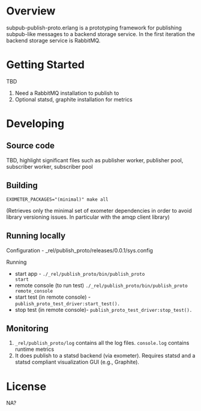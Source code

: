 Overview
========

subpub-publish-proto.erlang is a prototyping framework for publishing subpub-like messages to a backend storage service.
In the first iteration the backend storage service is RabbitMQ.

Getting Started
===============
TBD

1. Need a RabbitMQ installation to publish to
2. Optional statsd, graphite installation for metrics

Developing
==========
Source code
-----------
TBD, highlight significant files such as publisher worker, publisher pool, subscriber worker, subscriber pool

Building
--------
<code>EXOMETER_PACKAGES="(minimal)" make all</code>

(Retrieves only the minimal set of exometer dependencies in order to avoid library versioning issues. In particular with the amqp client library)

Running locally
---------------

Configuration - _rel/publish_proto/releases/0.0.1/sys.config

Running

* start app - <code>./_rel/publish_proto/bin/publish_proto start</code>
* remote console (to run test) <code>./_rel/publish_proto/bin/publish_proto remote_console</code>
* start test (in remote console) - <code>publish_proto_test_driver:start_test().</code>
* stop test (in remote console)- <code>publish_proto_test_driver:stop_test().</code>

Monitoring
----------
1. <code>_rel/publish_proto/log</code> contains all the log files. <code>console.log</code> contains runtime metrics
2. It does publish to a statsd backend (via exometer). Requires statsd and a statsd compliant visualization GUI (e.g., Graphite).

License
=======
NA?
